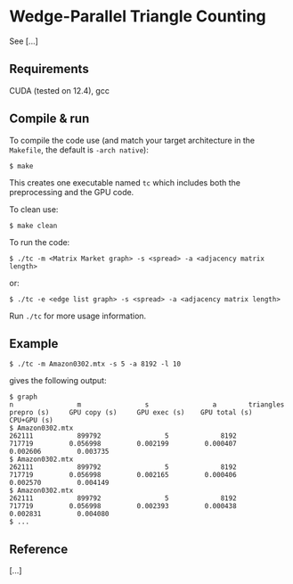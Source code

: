# Wedge-Parallel Triangle Counting
See [...]

## Requirements

CUDA (tested on 12.4), gcc

## Compile & run

To compile the code use (and match your target architecture in the `Makefile`, the default is `-arch native`):

    $ make

This creates one executable named `tc` which includes both the preprocessing and the GPU code.

To clean use:

    $ make clean

To run the code:

    $ ./tc -m <Matrix Market graph> -s <spread> -a <adjacency matrix length>

or: 

    $ ./tc -e <edge list graph> -s <spread> -a <adjacency matrix length>

Run `./tc` for more usage information.

## Example

    $ ./tc -m Amazon0302.mtx -s 5 -a 8192 -l 10

gives the following output:

    $ graph                                                                       n                m                s                a        triangles       prepro (s)     GPU copy (s)     GPU exec (s)    GPU total (s)      CPU+GPU (s)
    $ Amazon0302.mtx                                                         262111           899792                5             8192           717719         0.056998         0.002199         0.000407         0.002606         0.003735
    $ Amazon0302.mtx                                                         262111           899792                5             8192           717719         0.056998         0.002165         0.000406         0.002570         0.004149
    $ Amazon0302.mtx                                                         262111           899792                5             8192           717719         0.056998         0.002393         0.000438         0.002831         0.004080
    $ ...

## Reference

[...]
